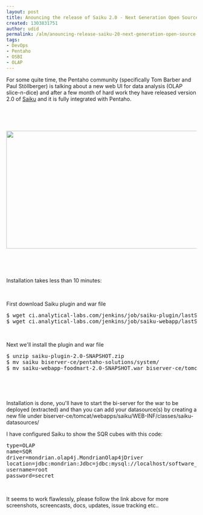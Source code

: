 ```yaml
---
layout: post
title: Anouncing the release of Saiku 2.0 - Next Generation Open Source Analytics
created: 1303831751
author: udid
permalink: /alm/anouncing-release-saiku-20-next-generation-open-source-analytics
tags:
- DevOps
- Pentaho
- OSBI
- OLAP
---
```

<p>For some quite time, the Pentaho community (<span class="tweet-user-name"><span class="tweet-full-name">specifically Tom Barber and </span></span><span class="tweet-user-name"><span class="tweet-full-name">Paul</span></span><span class="tweet-user-name"><span class="tweet-full-name"> St&ouml;llberger) is talking about a new web UI for data analysis (OLAP slice-n-dice) and after a few month of hard work they have released version 2.0 of <a href="http://analytical-labs.com/">Saiku</a> and it is fully integrated with Pentaho.</span></span></p>
<p>&nbsp;</p>
<!--break-->
<p>&nbsp;</p>
<p><img width="641" height="312" alt="" src="/files/Screen shot 2011-04-26 at 5_15_17 PM.png" /></p>
<p>&nbsp;</p>
<p>&nbsp;</p>
<p>Installation takes less than 10 minutes:</p>
<p>&nbsp;</p>
<p>First download Saiku plugin and war file</p>
<pre class="brush: jscript;" title="code">
$ wget ci.analytical-labs.com/jenkins/job/saiku-plugin/lastStableBuild/artifact/saiku-bi-platform-plugin/target/saiku-plugin-2.0-SNAPSHOT.zip
$ wget ci.analytical-labs.com/jenkins/job/saiku-webapp/lastStableBuild/artifact/saiku-webapp/target/saiku-webapp-foodmart-2.0-SNAPSHOT.war
</pre>
<p>&nbsp;</p>
<p style="margin-bottom: 0in;">Next we'll install the plugin and war file</p>
<pre class="brush: jscript;" title="code">
$ unzip saiku-plugin-2.0-SNAPSHOT.zip
$ mv saiku biserver-ce/pentaho-solutions/system/
$ mv saiku-webapp-foodmart-2.0-SNAPSHOT.war biserver-ce/tomcat/webapps/saiku.war
</pre>
<p style="margin-bottom: 0in;">&nbsp;</p>
<p style="margin-bottom: 0in;">&nbsp;</p>
<p style="margin-bottom: 0in;">Installation is done, you'll have to start the bi-server for the war to be deployed (extracted) and than you can add your datasource(s) by creating a new file under biserver-ce/tomcat/webapps/saiku/WEB-INF/classes/saiku-datasources/</p>
<p style="margin-bottom: 0in;">I have configured Saiku to show the SQR cubes with this code:</p>
<pre class="brush: jscript;" title="code">
type=OLAP
name=SQR
driver=mondrian.olap4j.MondrianOlap4jDriver
location=jdbc:mondrian:Jdbc=jdbc:mysql://localhost/software_qa_rpt;Catalog=../../pentaho-solutions/software-quality/issues.mondrian.xml;JdbcDrivers=com.mysql.jdbc.Driver;
username=root
password=secret
</pre>
<p>&nbsp;</p>
<p><span class="tweet-user-name"><span class="tweet-full-name"> It seems to work flawlessly, please follow the link above for more screenshots, screencasts, docs, updates, issue tracking etc..</span></span></p>
